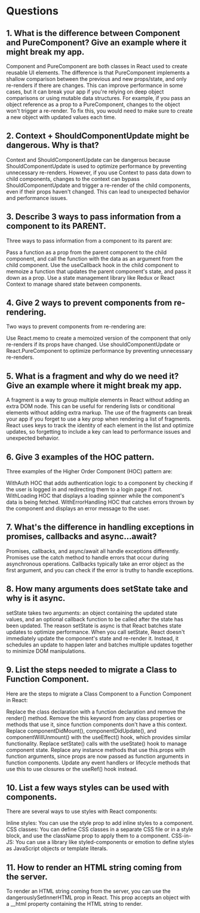 # Questions

## 1. What is the difference between Component and PureComponent? Give an example where it might break my app.

Component and PureComponent are both classes in React used to create reusable UI elements. The difference is that PureComponent implements a shallow comparison between the previous and new props/state, and only re-renders if there are changes. This can improve performance in some cases, but it can break your app if you're relying on deep object comparisons or using mutable data structures. For example, if you pass an object reference as a prop to a PureComponent, changes to the object won't trigger a re-render. To fix this, you would need to make sure to create a new object with updated values each time.

## 2. Context + ShouldComponentUpdate might be dangerous. Why is that?

Context and ShouldComponentUpdate can be dangerous because ShouldComponentUpdate is used to optimize performance by preventing unnecessary re-renders. However, if you use Context to pass data down to child components, changes to the context can bypass ShouldComponentUpdate and trigger a re-render of the child components, even if their props haven't changed. This can lead to unexpected behavior and performance issues.

## 3. Describe 3 ways to pass information from a component to its PARENT.

Three ways to pass information from a component to its parent are:

Pass a function as a prop from the parent component to the child component, and call the function with the data as an argument from the child component.
Use the useCallback hook in the child component to memoize a function that updates the parent component's state, and pass it down as a prop.
Use a state management library like Redux or React Context to manage shared state between components.

## 4. Give 2 ways to prevent components from re-rendering.

Two ways to prevent components from re-rendering are:

Use React.memo to create a memoized version of the component that only re-renders if its props have changed.
Use shouldComponentUpdate or React.PureComponent to optimize performance by preventing unnecessary re-renders.

## 5. What is a fragment and why do we need it? Give an example where it might break my app.

A fragment is a way to group multiple elements in React without adding an extra DOM node. This can be useful for rendering lists or conditional elements without adding extra markup.
The use of the fragments can break your app if you forget to use a key prop when rendering a list of fragments. React uses keys to track the identity of each element in the list and optimize updates, so forgetting to include a key can lead to performance issues and unexpected behavior.

## 6. Give 3 examples of the HOC pattern.

Three examples of the Higher Order Component (HOC) pattern are:

WithAuth HOC that adds authentication logic to a component by checking if the user is logged in and redirecting them to a login page if not.
WithLoading HOC that displays a loading spinner while the component's data is being fetched.
WithErrorHandling HOC that catches errors thrown by the component and displays an error message to the user.

## 7. What's the difference in handling exceptions in promises, callbacks and async...await?

Promises, callbacks, and async/await all handle exceptions differently. Promises use the catch method to handle errors that occur during asynchronous operations. Callbacks typically take an error object as the first argument, and you can check if the error is truthy to handle exceptions.

## 8. How many arguments does setState take and why is it async.

setState takes two arguments: an object containing the updated state values, and an optional callback function to be called after the state has been updated. The reason setState is async is that React batches state updates to optimize performance. When you call setState, React doesn't immediately update the component's state and re-render it. Instead, it schedules an update to happen later and batches multiple updates together to minimize DOM manipulations.

## 9. List the steps needed to migrate a Class to Function Component.

Here are the steps to migrate a Class Component to a Function Component in React:

Replace the class declaration with a function declaration and remove the render() method.
Remove the this keyword from any class properties or methods that use it, since function components don't have a this context.
Replace componentDidMount(), componentDidUpdate(), and componentWillUnmount() with the useEffect() hook, which provides similar functionality.
Replace setState() calls with the useState() hook to manage component state.
Replace any instance methods that use this.props with function arguments, since props are now passed as function arguments in function components.
Update any event handlers or lifecycle methods that use this to use closures or the useRef() hook instead.

## 10. List a few ways styles can be used with components.

There are several ways to use styles with React components:

Inline styles: You can use the style prop to add inline styles to a component.
CSS classes: You can define CSS classes in a separate CSS file or in a style block, and use the className prop to apply them to a component.
CSS-in-JS: You can use a library like styled-components or emotion to define styles as JavaScript objects or template literals.

## 11. How to render an HTML string coming from the server.

To render an HTML string coming from the server, you can use the dangerouslySetInnerHTML prop in React. This prop accepts an object with a __html property containing the HTML string to render.